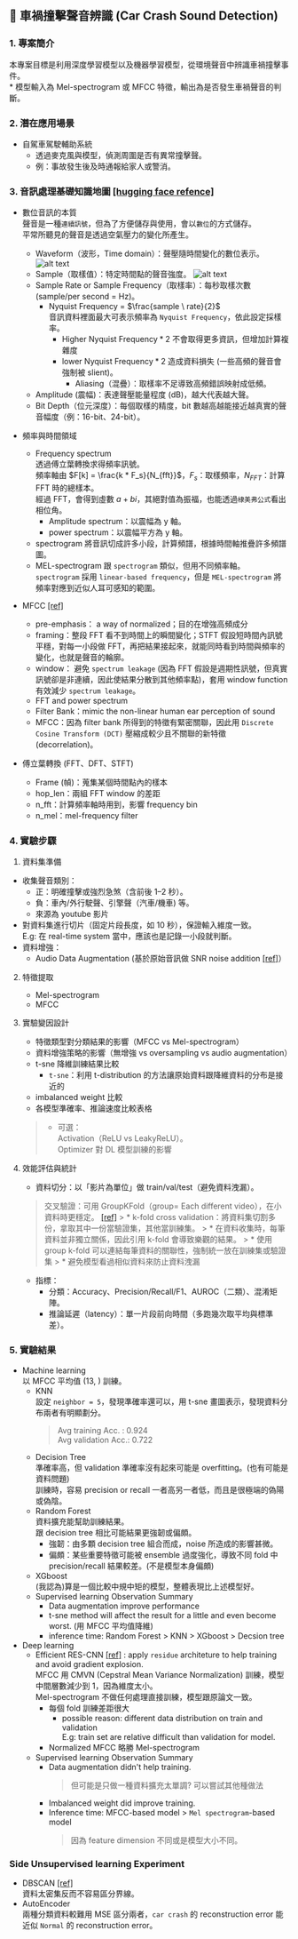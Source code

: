 ## 🚗 車禍撞擊聲音辨識 (Car Crash Sound Detection)
### 1. 專案簡介
本專案目標是利用深度學習模型以及機器學習模型，從環境聲音中辨識車禍撞擊事件。  
    * 模型輸入為 Mel-spectrogram 或 MFCC 特徵，輸出為是否發生車禍聲音的判斷。

### 2. 潛在應用場景

* 自駕車駕駛輔助系統  
    * 透過麥克風與模型，偵測周圍是否有異常撞擊聲。  
    * 例：事故發生後及時通報給家人或警消。

### 3. 音訊處理基礎知識地圖  [[hugging face refence]](https://huggingface.co/learn/audio-course/chapter1/audio_data)
* 數位音訊的本質  
    聲音是一種`連續訊號`，但為了方便儲存與使用，會以`數位`的方式儲存。  
    平常所聽見的聲音是透過空氣壓力的變化所產生。
    * Waveform（波形，Time domain）：聲壓隨時間變化的數位表示。
    ![alt text](image-1.png)
    * Sample（取樣值）：特定時間點的聲音強度。
    ![alt text](image.png)
    * Sample Rate or Sample Frequency（取樣率）：每秒取樣次數 (sample/per second = Hz)。
        * Nyquist Frequency = $\frac{sample \ rate}{2}$  
        音訊資料裡面最大可表示頻率為 `Nyquist Frequency`，依此設定採樣率。
            * Higher $\text{Nyquist Frequency} * 2$ 不會取得更多資訊，但增加計算複雜度
            * lower $\text{Nyquist Frequency} * 2$ 造成資料損失 (一些高頻的聲音會強制被 slient)。
                * Aliasing（混疊）：取樣率不足導致高頻錯誤映射成低頻。
    * Amplitude (震幅)：表達聲壓能量程度 (dB)，越大代表越大聲。
    * Bit Depth（位元深度）：每個取樣的精度，bit 數越高越能接近越真實的聲音幅度（例：16-bit、24-bit）。

* 頻率與時間領域
    * Frequency spectrum  
    透過傅立葉轉換求得頻率訊號。  
    頻率軸由 $F[k] = \frac{k * F_s}{N_{fft}}$，$F_s$：取樣頻率，$N_{FFT}$：計算 FFT 時的總樣本。  
    經過 FFT，會得到虛數 $a+bi$，其絕對值為振福，也能透過`棣美弗公式`看出相位角。
        * Amplitude spectrum：以震幅為 y 軸。
        * power spectrum：以震幅平方為 y 軸。
    * spectrogram
    將音訊切成許多小段，計算頻譜，根據時間軸推疊許多頻譜圖。
    * MEL-spectrogram
    跟 `spectrogram` 類似，但用不同頻率軸。  
    `spectrogram` 採用 `linear-based frequency`，但是 `MEL-spectrogram` 將頻率對應到近似人耳可感知的範圍。

* MFCC [[ref]](https://haythamfayek.com/2016/04/21/speech-processing-for-machine-learning.html)
    * pre-emphasis： a way of normalized；目的在增強高頻成分
    * framing：整段 FFT 看不到時間上的瞬間變化；STFT 假設短時間內訊號平穩，對每一小段做 FFT，再把結果接起來，就能同時看到時間與頻率的變化，也就是聲音的輪廓。
    * window： 避免 `spectrum leakage` (因為 FFT 假設是週期性訊號，但真實訊號卻是非連續，因此使結果分散到其他頻率點)，套用 window function 有效減少 `spectrum leakage`。
    * FFT and power spectrum
    * Filter Bank：mimic the non-linear human ear perception of sound
    * MFCC：因為 filter bank 所得到的特徵有緊密關聯，因此用 `Discrete Cosine Transform (DCT)` 壓縮成較少且不關聯的新特徵 (decorrelation)。

* 傅立葉轉換 (FFT、DFT、STFT)
    * Frame (幀)：蒐集某個時間點內的樣本
    * hop_len：兩組 FFT window 的差距
    * n_fft：計算頻率軸時用到，影響 frequency bin
    * n_mel：mel-frequency filter

### 4. 實驗步驟
1. 資料集準備  
* 收集聲音類別：  
    * 正：明確撞擊或強烈急煞（含前後 1–2 秒）。
    * 負：車內/外行駛聲、引擎聲（汽車/機車) 等。
    * 來源為 youtube 影片
* 對資料集進行切片（固定片段長度，如 10 秒），保證輸入維度一致。  
E.g: 在 real-time system 當中，應該也是記錄一小段就判斷。
* 資料增強：
    * Audio Data Augmentation (基於原始音訊做 SNR noise addition [[ref]](https://medium.com/analytics-vidhya/adding-noise-to-audio-clips-5d8cee24ccb8)）
2. 特徵提取
    * Mel-spectrogram
    * MFCC
3. 實驗變因設計
    * 特徵類型對分類結果的影響（MFCC vs Mel-spectrogram）
    * 資料增強策略的影響（無增強 vs oversampling vs audio augmentation）
    * t-sne 降維訓練結果比較
        * `t-sne`：利用 t-distribution 的方法讓原始資料跟降維資料的分布是接近的
    * imbalanced weight 比較
    * 各模型準確率、推論速度比較表格
    > * 可選：  
        Activation（ReLU vs LeakyReLU）。  
        Optimizer 對 DL 模型訓練的影響
4. 效能評估與統計
    * 資料切分：以「影片為單位」做 train/val/test（避免資料洩漏）。

    > 交叉驗證：可用 GroupKFold（group= Each different video），在小資料時更穩定。 [[ref]](https://www.linkedin.com/pulse/why-group-k-fold-cross-validation-pubudu-indrasiri-tpv8e/)
        > * k-fold cross validation：將資料集切割多份，拿取其中一份當驗證集，其他當訓練集。
        > * 在資料收集時，每筆資料並非獨立關係，因此引用 k-fold 會導致樂觀的結果。
        > * 使用 group k-fold 可以連結每筆資料的關聯性，強制統一放在訓練集或驗證集
        > * 避免模型看過相似資料來防止資料洩漏
    * 指標：
        * 分類：Accuracy、Precision/Recall/F1、AUROC（二類）、混淆矩陣。
        * 推論延遲（latency）：單一片段前向時間（多跑幾次取平均與標準差）。
    
### 5. 實驗結果
* Machine learning  
以 MFCC 平均值 (13, ) 訓練。
    * KNN  
    設定 `neighbor = 5`，發現準確率還可以，用 t-sne 畫圖表示，發現資料分布兩者有明顯劃分。
        > Avg training Acc. : 0.924  
        > Avg validation Acc.: 0.722
    * Decision Tree  
    準確率高，但 validation 準確率沒有起來可能是 overfitting。(也有可能是資料問題)  
    訓練時，容易 precision or recall 一者高另一者低，而且是很極端的偽陽或偽陰。
    * Random Forest  
    資料擴充能幫助訓練結果。  
    跟 decision tree 相比可能結果更強韌或偏頗。
        * 強韌：由多顆 decision tree 組合而成，noise 所造成的影響甚微。  
        * 偏頗：某些重要特徵可能被 ensemble 過度強化，導致不同 fold 中 precision/recall 結果較差。(不是模型本身偏頗)
    * XGboost  
    (我認為)算是一個比較中規中矩的模型，整體表現比上述模型好。
    * Supervised learning Observation Summary
        * Data augmentation improve performance
        * t-sne method will affect the result for a little and even become worst. (用 MFCC 平均值降維)
        * inference time: Random Forest > KNN > XGboost > Decsion tree
* Deep learning
    * Efficient RES-CNN [[ref]](https://doi.org/10.1609/aaai.v34i04.6044
    ) : apply `residue` architeture to help training and avoid gradient explosion.  
    MFCC 用 CMVN (Cepstral Mean Variance Normalization) 訓練，模型中間層數減少到 1，因為維度太小。  
    Mel-spectrogram 不做任何處理直接訓練，模型跟原論文一致。  
        * 每個 fold 訓練差距很大 
            * possible reason: different data distribution on train and validation  
            E.g: train set are relative difficult than validation for model.
        * Normalized MFCC 略勝 Mel-spectrogram
    * Supervised learning Observation Summary
        * Data augmentation didn't help training.
            > 但可能是只做一種資料擴充太單調? 可以嘗試其他種做法
        * Imbalanced weight did improve training.
        * Inference time: MFCC-based model > `Mel spectrogram`-based model
            > 因為 feature dimension 不同或是模型大小不同。

### Side Unsupervised learning Experiment
* DBSCAN [[ref]](https://myapollo.com.tw/blog/dbscan/)   
資料太密集反而不容易區分界線。
* AutoEncoder  
兩種分類資料較難用 MSE 區分兩者，`car crash` 的 reconstruction error 能近似 `Normal` 的 reconstruction error。